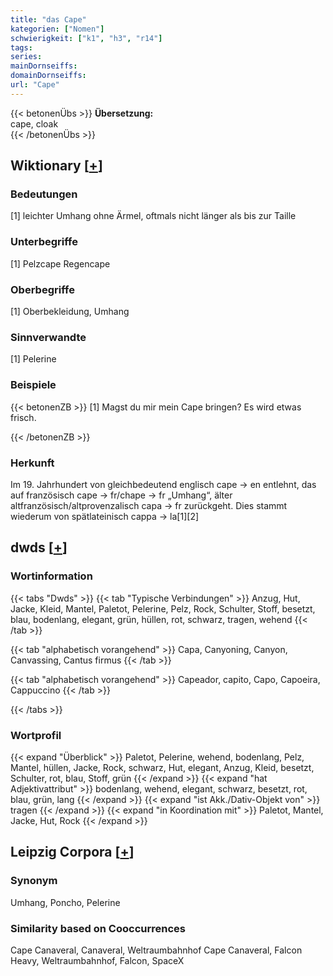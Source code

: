 ```yaml
---
title: "das Cape"
kategorien: ["Nomen"]
schwierigkeit: ["k1", "h3", "r14"]
tags:
series:
mainDornseiffs:
domainDornseiffs:
url: "Cape"
---
```


{{< betonenÜbs >}}
**Übersetzung:**  
cape, cloak  
{{< /betonenÜbs >}}

## Wiktionary [[+](https://de.wiktionary.org/wiki/Cape)]

### Bedeutungen
[1] leichter Umhang ohne Ärmel, oftmals nicht länger als bis zur Taille  

### Unterbegriffe
[1] Pelzcape Regencape  

### Oberbegriffe
[1] Oberbekleidung, Umhang  

### Sinnverwandte
[1] Pelerine  

### Beispiele
{{< betonenZB >}}
[1] Magst du mir mein Cape bringen? Es wird etwas frisch.  

{{< /betonenZB >}}
### Herkunft
Im 19. Jahrhundert von gleichbedeutend englisch cape → en entlehnt, das auf französisch cape → fr/chape → fr „Umhang“, älter altfranzösisch/altprovenzalisch capa → fr zurückgeht. Dies stammt wiederum von spätlateinisch cappa → la[1][2]  



## dwds [[+](https://www.dwds.de/wb/Cape)]

### Wortinformation
{{< tabs "Dwds" >}}
{{< tab "Typische Verbindungen" >}}
Anzug, Hut, Jacke, Kleid, Mantel, Paletot, Pelerine, Pelz, Rock, Schulter, Stoff, besetzt, blau, bodenlang, elegant, grün, hüllen, rot, schwarz, tragen, wehend
{{< /tab >}}

{{< tab "alphabetisch vorangehend" >}}
Capa, Canyoning, Canyon, Canvassing, Cantus firmus
{{< /tab >}}

{{< tab "alphabetisch vorangehend" >}}
Capeador, capito, Capo, Capoeira, Cappuccino
{{< /tab >}}

{{< /tabs >}}

### Wortprofil
{{< expand "Überblick" >}} Paletot, Pelerine, wehend, bodenlang, Pelz, Mantel, hüllen, Jacke, Rock, schwarz, Hut, elegant, Anzug, Kleid, besetzt, Schulter, rot, blau, Stoff, grün {{< /expand >}}
{{< expand "hat Adjektivattribut" >}} bodenlang, wehend, elegant, schwarz, besetzt, rot, blau, grün, lang {{< /expand >}}
{{< expand "ist Akk./Dativ-Objekt von" >}} tragen {{< /expand >}}
{{< expand "in Koordination mit" >}} Paletot, Mantel, Jacke, Hut, Rock {{< /expand >}}

## Leipzig Corpora [[+](https://corpora.uni-leipzig.de/en/res?word=Cape&corpusId=deu_newscrawl-public_2018)]


### Synonym
Umhang, Poncho, Pelerine


### Similarity based on Cooccurrences
Cape Canaveral, Canaveral, Weltraumbahnhof Cape Canaveral, Falcon Heavy, Weltraumbahnhof, Falcon, SpaceX


